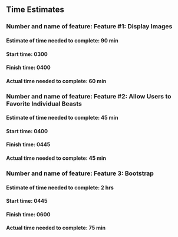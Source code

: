 ## Time Estimates

### Number and name of feature: Feature #1: Display Images

#### Estimate of time needed to complete: 90 min

#### Start time: 0300

#### Finish time: 0400

#### Actual time needed to complete: 60 min

### Number and name of feature: Feature #2: Allow Users to Favorite Individual Beasts

#### Estimate of time needed to complete: 45 min

#### Start time: 0400

#### Finish time: 0445

#### Actual time needed to complete: 45 min

### Number and name of feature: Feature 3: Bootstrap

#### Estimate of time needed to complete: 2 hrs

#### Start time: 0445

#### Finish time: 0600

#### Actual time needed to complete: 75 min
